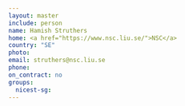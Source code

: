 ```yaml
---
layout: master
include: person
name: Hamish Struthers
home: <a href="https://www.nsc.liu.se/">NSC</a>
country: "SE"
photo:
email: struthers@nsc.liu.se
phone:
on_contract: no
groups:
  nicest-sg:
---
```

